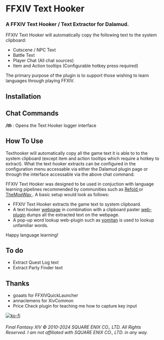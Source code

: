 # FFXIV Text Hooker

### A FFXIV Text Hooker / Text Extractor for Dalamud.

FFXIV Text Hooker will automatically copy the following text to the system clipboard:
* Cutscene / NPC Text
* Battle Text
* Player Chat (All chat sources)
* Item and Action tooltips (Configurable hotkey press required)

The primary purpose of the plugin is to support those wishing to learn languages through playing FFXIV.

## Installation

## Chat Commands

***/th*** : Opens the Text Hooker logger interface

## How To Use

Texthooker will automatically copy all the game text it is able to to the system clipboard (except item and action tooltips which require a hotkey to extract). What the text hooker extracts can be configured in the configuration menu accessable via either the Dalamud plugin page or through the interface accessable via the above chat command. 

FFXIV Text Hooker was designed to be used in conjuction with language learning pipelines recommended by communities such as <a href="https://refold.la/"> Refold </a> or <a href="https://learnjapanese.moe/"> TheMoeWay </a>. A basic setup would look as follows: 
* FFXIV Text Hooker extracts the game text to system clipboard.
* A text hooker <a href="https://learnjapanese.moe/texthooker.html">webpage</a> in combination with a clipboard paster <a href="https://github.com/laplus-sadness/lap-clipboard-inserter">web-plugin</a> dumps all the extracted text on the webpage.
* A pop-up word lookup web-plugin such as <a href="https://github.com/themoeway/yomitan">yomitan</a> is used to lookup unfamiliar words. 

Happy language learning!

## To do
* Extract Quest Log text
* Extract Party Finder text

## Thanks
- goaats for FFXIVQuickLauncher
- annaclemens for XivCommon
- Price Check plugin for teaching me how to capture key input

[![ko-fi](https://ko-fi.com/img/githubbutton_sm.svg)](https://ko-fi.com/vending_machine) 

###### Final Fantasy XIV © 2010-2024 SQUARE ENIX CO., LTD. All Rights Reserved. I am not affiliated with SQUARE ENIX CO., LTD. in any way.
